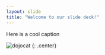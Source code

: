 ```yaml
---
layout: slide
title: "Welcome to our slide deck!"
---
```


Here is a cool caption

![dojocat](https://octodex.github.com/images/dojocat.jpg)
{: .center}
